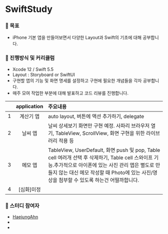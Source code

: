 # SwiftStudy

### 📍 목표
- iPhone 기본 앱을 만들어보면서 다양한 Layout과 Swift의 기초에 대해 공부합니다.   

### 📍 진행방식 및 커리큘럼
- Xcode 12 / Swift 5.5
- Layout : Storyboard or SwiftUI
- 구현할 앱의 기능 및 화면 명세를 설정하고 구현에 필요한 개념들을 각자 공부합니다.
- 매주 모여 작업한 부분에 대해 발표하고 코드 리뷰를 진행합니다.

||application|주요내용|
|:---:|:---:|:---|
|1|계산기 앱|auto layout, 버튼에 액션 추가하기, delegate
|2|날씨 앱|날씨 상세보기 화면만 구현 예정. 사파리 브라우저 열기, TableView, ScrollView, 화면 구현을 위한 라이브러리 적용 등
|3|메모 앱|TableView, UserDefault, 화면 push 및 pop, Table cell 여러개 선택 후 삭제하기, Table cell 스와이프 기능.추가적으로 아이폰에 있는 사진 관리 앱은 별도로 만들지 않는 대신 메모 작성할 때 Photo에 있는 사진/영상을 첨부할 수 있도록 하는건 어떨까합니다.
|4|\[심화\]미정|   
   
### 👋 스터디 참여자
- [HaejungAhn](https://github.com/HaejungAhn)
- 
- 
